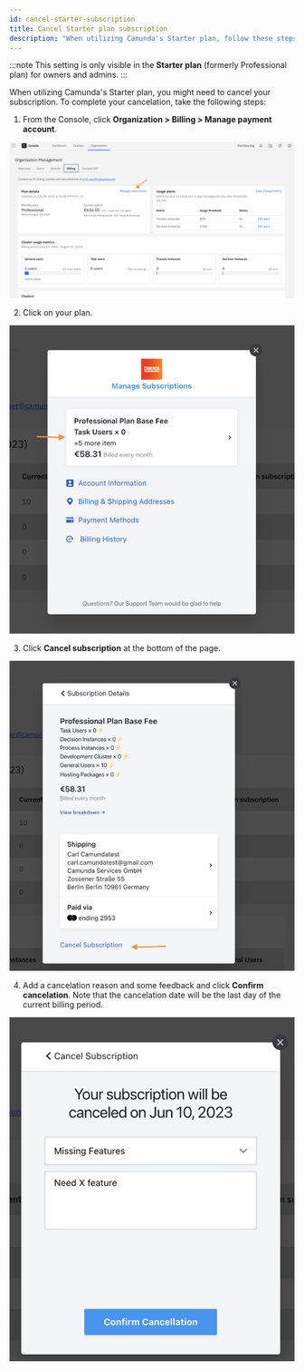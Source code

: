 ```yaml
---
id: cancel-starter-subscription
title: Cancel Starter plan subscription
description: "When utilizing Camunda's Starter plan, follow these steps to cancel your subscription."
---
```


:::note
This setting is only visible in the **Starter plan** (formerly Professional plan) for owners and admins.
:::

When utilizing Camunda's Starter plan, you might need to cancel your subscription. To complete your cancelation, take the following steps:

1. From the Console, click **Organization > Billing > Manage payment account**.

![console entrypoint to manage payment account](./img/cc-entrypoint.png)

2. Click on your plan.

![manage subscription](./img/cancel-prof-plan-manage-subscription.png)

3. Click **Cancel subscription** at the bottom of the page.

![cancel subscription cta](./img/cancel-prof-plan-cancel-cta.png)

4. Add a cancelation reason and some feedback and click **Confirm cancelation**. Note that the cancelation date will be the last day of the current billing period.

![enter cancelation reason and details](./img/cancel-prof-plan-last-screen.png)
